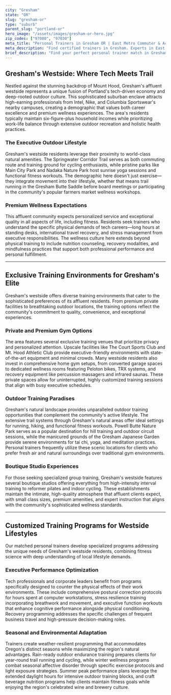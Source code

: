 ```yaml
---
city: "Gresham"
state: "OR"
slug: "gresham-or"
type: "suburb"
parent_slug: "portland-or"
hero_image: "/assets/images/gresham-or-hero.jpg"
zip_codes: ["97080", "97030"]
meta_title: "Personal Trainers in Gresham OR | East Metro Commuter & Accessible Fitness"
meta_description: "Find certified trainers in Gresham. Experts in East Metro commuter fitness, accessible gyms, and local park district programs."
brief_description: "Find your perfect personal trainer match in Gresham's affluent westside community. Our exclusive service connects busy tech professionals, executives, and wellness-focused residents with certified trainers who understand your demanding lifestyle and high-performance goals. Whether you prefer private home gym sessions, outdoor workouts at pristine local parks, or specialized programming for tech posture correction and stress management, we match you with experts who deliver results. Stop wasting time with generic fitness solutions and discover the personalized training experience you deserve in Portland's premier suburban enclave."
---
```

## Gresham's Westside: Where Tech Meets Trail

Nestled against the stunning backdrop of Mount Hood, Gresham's affluent westside represents a unique fusion of Portland's tech-driven economy and deep-rooted outdoor culture. This sophisticated suburban enclave attracts high-earning professionals from Intel, Nike, and Columbia Sportswear's nearby campuses, creating a demographic that values both career excellence and premium wellness experiences. The area's residents typically maintain six-figure-plus household incomes while prioritizing work-life balance through extensive outdoor recreation and holistic health practices.

### The Executive Outdoor Lifestyle

Gresham's westside residents leverage their proximity to world-class natural amenities. The Springwater Corridor Trail serves as both commuting route and training ground for cycling enthusiasts, while pristine parks like Main City Park and Nadaka Nature Park host sunrise yoga sessions and functional fitness workouts. The demographic here doesn't just exercise—they integrate movement into their lifestyle, whether that means trail running in the Gresham Butte Saddle before board meetings or participating in the community's popular farmers market wellness workshops.

### Premium Wellness Expectations

This affluent community expects personalized service and exceptional quality in all aspects of life, including fitness. Residents seek trainers who understand the specific physical demands of tech careers—long hours at standing desks, international travel recovery, and stress management from executive responsibilities. The wellness culture here extends beyond physical training to include nutrition counseling, recovery modalities, and mindfulness practices that support both professional performance and personal fulfillment.

---

## Exclusive Training Environments for Gresham's Elite

Gresham's westside offers diverse training environments that cater to the sophisticated preferences of its affluent residents. From premium private facilities to breathtaking outdoor locations, the training options reflect the community's commitment to quality, convenience, and exceptional experiences.

### Private and Premium Gym Options

The area features several exclusive training venues that prioritize privacy and personalized attention. Upscale facilities like The Court Sports Club and Mt. Hood Athletic Club provide executive-friendly environments with state-of-the-art equipment and minimal crowds. Many westside residents also invest in comprehensive home gym setups, from converted garage spaces to dedicated wellness rooms featuring Peloton bikes, TRX systems, and recovery equipment like percussion massagers and infrared saunas. These private spaces allow for uninterrupted, highly customized training sessions that align with busy executive schedules.

### Outdoor Training Paradises

Gresham's natural landscape provides unparalleled outdoor training opportunities that complement the community's active lifestyle. The extensive trail systems through Gresham's natural areas offer ideal settings for running, hiking, and functional fitness workouts. Powell Butte Nature Park serves as a popular destination for hill training and outdoor circuit sessions, while the manicured grounds of the Gresham Japanese Garden provide serene environments for tai chi, yoga, and meditation practices. Personal trainers frequently utilize these scenic locations for clients who prefer fresh air and natural surroundings over traditional gym environments.

### Boutique Studio Experiences

For those seeking specialized group training, Gresham's westside features several boutique studios offering everything from high-intensity interval training to reformer pilates and indoor cycling. These establishments maintain the intimate, high-quality atmosphere that affluent clients expect, with small class sizes, premium amenities, and expert instruction that aligns with the community's sophisticated wellness standards.

---

## Customized Training Programs for Westside Lifestyles

Our matched personal trainers develop specialized programs addressing the unique needs of Gresham's westside residents, combining fitness science with deep understanding of local lifestyle demands.

### Executive Performance Optimization

Tech professionals and corporate leaders benefit from programs specifically designed to counter the physical effects of their work environments. These include comprehensive postural correction protocols for hours spent at computer workstations, stress resilience training incorporating breathwork and movement, and executive function workouts that enhance cognitive performance alongside physical conditioning. Recovery programming addresses the specific challenges of frequent business travel and high-pressure decision-making roles.

### Seasonal and Environmental Adaptation

Trainers create weather-resilient programming that accommodates Oregon's distinct seasons while maximizing the region's natural advantages. Rain-ready outdoor endurance training prepares clients for year-round trail running and cycling, while winter wellness programs combat seasonal affective disorder through specific exercise protocols and light exposure strategies. Summer peak performance plans leverage the extended daylight hours for intensive outdoor training blocks, and craft beverage nutrition programs help clients maintain fitness goals while enjoying the region's celebrated wine and brewery culture.
